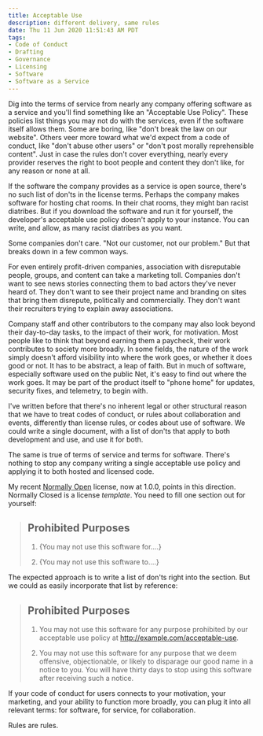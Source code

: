 ```yaml
---
title: Acceptable Use
description: different delivery, same rules
date: Thu 11 Jun 2020 11:51:43 AM PDT
tags:
- Code of Conduct
- Drafting
- Governance
- Licensing
- Software
- Software as a Service
---
```


Dig into the terms of service from nearly any company offering software as a service and you'll find something like an "Acceptable Use Policy".  These policies list things you may not do with the services, even if the software itself allows them.  Some are boring, like "don't break the law on our website".  Others veer more toward what we'd expect from a code of conduct, like "don't abuse other users" or "don't post morally reprehensible content".  Just in case the rules don't cover everything, nearly every provider reserves the right to boot people and content they don't like, for any reason or none at all.

If the software the company provides as a service is open source, there's no such list of don'ts in the license terms.  Perhaps the company makes software for hosting chat rooms.  In their chat rooms, they might ban racist diatribes.  But if you download the software and run it for yourself, the developer's acceptable use policy doesn't apply to your instance.  You can write, and allow, as many racist diatribes as you want.

Some companies don't care.  "Not our customer, not our problem."  But that breaks down in a few common ways.

For even entirely profit-driven companies, association with disreputable people, groups, and content can take a marketing toll.  Companies don't want to see news stories connecting them to bad actors they've never heard of.  They don't want to see their project name and branding on sites that bring them disrepute, politically and commercially.  They don't want their recruiters trying to explain away associations.

Company staff and other contributors to the company may also look beyond their day-to-day tasks, to the impact of their work, for motivation.  Most people like to think that beyond earning them a paycheck, their work contributes to society more broadly.  In some fields, the nature of the work simply doesn't afford visibility into where the work goes, or whether it does good or not.  It has to be abstract, a leap of faith.  But in much of software, especially software used on the public Net, it's easy to find out where the work goes.  It may be part of the product itself to "phone home" for updates, security fixes, and telemetry, to begin with.

I've written before that there's no inherent legal or other structural reason that we have to treat codes of conduct, or rules about collaboration and events, differently than license rules, or codes about use of software.  We could write a single document, with a list of don'ts that apply to both development and use, and use it for both.

The same is true of terms of service and terms for software.  There's nothing to stop any company writing a single acceptable use policy and applying it to both hosted and licensed code.

My recent [Normally Open](https://github.com/berneout/normally-open-closed/blob/master/open.md) license, now at 1.0.0, points in this direction.  Normally Closed is a license _template_.  You need to fill one section out for yourself:

> ## Prohibited Purposes
>
> 1.  {You may not use this software for....}
>
> 2.  {You may not use this software to....}

The expected approach is to write a list of don'ts right into the section.  But we could as easily incorporate that list by reference:

> ## Prohibited Purposes
>
> 1.  You may not use this software for any purpose prohibited by our acceptable use policy at <http://example.com/acceptable-use>.
>
> 2.  You may not use this software for any purpose that we deem offensive, objectionable, or likely to disparage our good name in a notice to you.  You will have thirty days to stop using this software after receiving such a notice.

If your code of conduct for users connects to your motivation, your marketing, and your ability to function more broadly, you can plug it into all relevant terms: for software, for service, for collaboration.

Rules are rules.
